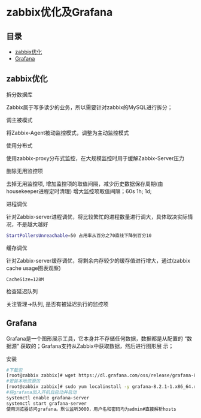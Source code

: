 # zabbix优化及Grafana

## 目录

-   [zabbix优化](#zabbix优化)
-   [Grafana](#Grafana)

## zabbix优化

拆分数据库

Zabbix属于写多读少的业务，所以需要针对zabbix的MySQL进行拆分；

调主被模式

将Zabbix-Agent被动监控模式，调整为主动监控模式

使用分布式

使用zabbix-proxy分布式监控，在大规模监控时用于缓解Zabbix-Server压力

删除无用监控项

去掉无用监控项, 增加监控项的取值间隔，减少历史数据保存周期(由housekeeper进程定时清理)
增大监控项取值间隔；60s 1h; 1d;

进程调优

针对Zabbix-server进程调优，将比较繁忙的进程数量进行调大，具体取决实际情况，不是越大越好

```bash
StartPollersUnreachable=50 占用率从百分之70直线下降到百分10
```

缓存调优

针对Zabbix-server缓存调优，将剩余内存较少的缓存值进行增大，通过(zabbix cache usage图表观察)

`CacheSize=128M`

检查延迟队列

关注管理->队列, 是否有被延迟执行的监控项

## Grafana

Grafana是一个图形展示工具，它本身并不存储任何数据，数据都是从配置的 “数据源” 获取的；Grafana支持从Zabbix中获取数据，然后进行图形展
示；

安装

```bash
#下载包
[root@zabbix zabbix]# wget https://dl.grafana.com/oss/release/grafana-8.2.1-1.x86_64.rpm
#安装本地资源包
[root@zabbix zabbix]# sudo yum localinstall -y grafana-8.2.1-1.x86_64.rpm
#将grafana加入开机自启动并启动
systemctl enable grafana-server
systemctl start grafana-server
使用浏览器访问grafana。默认监听3000，用户名和密码均为admin#直接解析hosts
```
